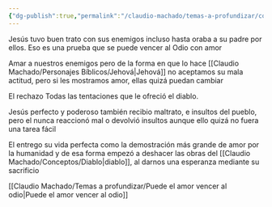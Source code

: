 ```yaml
---
{"dg-publish":true,"permalink":"/claudio-machado/temas-a-profundizar/como-demostro-jesus-que-se-puede-vencer-al-odio/"}
---
```



Jesús tuvo buen trato con sus enemigos incluso hasta oraba a su padre por ellos. Eso es una prueba que se puede vencer al Odio con amor 

Amar a nuestros enemigos pero de la forma en que lo hace [[Claudio Machado/Personajes Bíblicos/Jehová\|Jehová]] no aceptamos su mala actitud, pero si les mostramos amor, ellas quizá puedan cambiar 

El rechazo Todas las tentaciones que le ofreció el diablo.

Jesús perfecto y poderoso también recibio maltrato, e insultos del pueblo, pero el nunca reaccionó mal o devolvió insultos aunque ello quizá no fuera una tarea fácil 

El entrego su vida perfecta como la demostración más grande de amor por la humanidad y de esa forma empezó a deshacer las obras del [[Claudio Machado/Conceptos/Diablo\|diablo]], al darnos una esperanza mediante su sacrificio 


[[Claudio Machado/Temas a profundizar/Puede el amor vencer al odio\|Puede el amor vencer al odio]]



